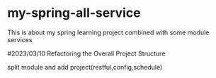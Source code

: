 # my-spring-all-service
This is about my spring learning project combined with some module services

#2023/03/10
Refactoring the Overall Project Structure

split module and add project(restful,config,schedule) 